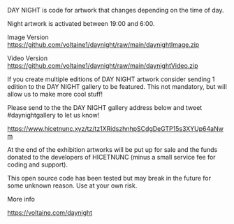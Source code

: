DAY NIGHT is code for artwork that changes depending on the time of day.

Night artwork is activated between 19:00 and 6:00.

Image Version
https://github.com/voltaine1/daynight/raw/main/daynightImage.zip

Video Version
https://github.com/voltaine1/daynight/raw/main/daynightVideo.zip



If you create multiple editions of DAY NIGHT artwork consider sending 1 edition to the DAY NIGHT gallery to be featured. This not mandatory, but will allow us to make more cool stuff!

Please send to the the DAY NIGHT gallery address below and tweet #daynightgallery to let us know!

https://www.hicetnunc.xyz/tz/tz1XRidszhnhpSCdgDeGTP15s3XYUp64aNwm

At the end of the exhibition artworks will be put up for sale and the funds donated to the developers of HICETNUNC (minus a small service fee for coding and support).




This open source code has been tested but may break in the future for some unknown reason. Use at your own risk.




More info

https://voltaine.com/daynight

